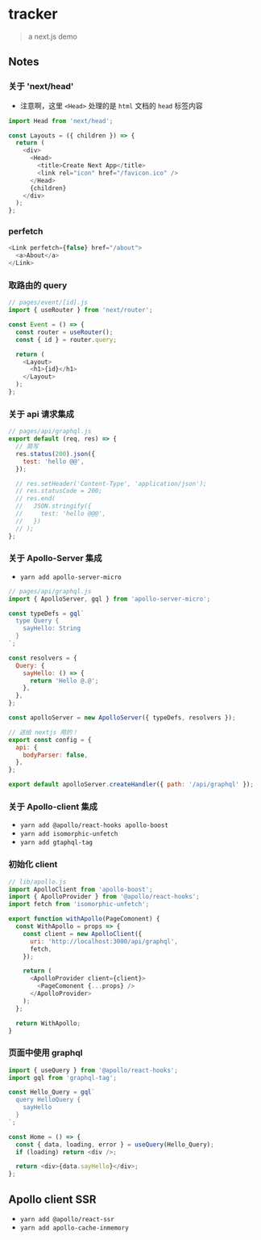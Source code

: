 # tracker

> a next.js demo

## Notes

### 关于 'next/head'

- 注意啊，这里 `<Head>` 处理的是 `html` 文档的 `head` 标签内容

```js
import Head from 'next/head';

const Layouts = ({ children }) => {
  return (
    <div>
      <Head>
        <title>Create Next App</title>
        <link rel="icon" href="/favicon.ico" />
      </Head>
      {children}
    </div>
  );
};
```

### perfetch

```js
<Link perfetch={false} href="/about">
  <a>About</a>
</Link>
```

### 取路由的 query

```js
// pages/event/[id].js
import { useRouter } from 'next/router';

const Event = () => {
  const router = useRouter();
  const { id } = router.query;

  return (
    <Layout>
      <h1>{id}</h1>
    </Layout>
  );
};
```

### 关于 api 请求集成

```js
// pages/api/graphql.js
export default (req, res) => {
  // 简写
  res.status(200).json({
    test: 'hello @@',
  });

  // res.setHeader('Content-Type', 'application/json');
  // res.statusCode = 200;
  // res.end(
  //   JSON.stringify({
  //     test: 'hello @@@',
  //   })
  // );
};
```

### 关于 Apollo-Server 集成

- `yarn add apollo-server-micro`

```js
// pages/api/graphql.js
import { ApolloServer, gql } from 'apollo-server-micro';

const typeDefs = gql`
  type Query {
    sayHello: String
  }
`;

const resolvers = {
  Query: {
    sayHello: () => {
      return 'Hello @.@';
    },
  },
};

const apolloServer = new ApolloServer({ typeDefs, resolvers });

// 送给 nextjs 用的！
export const config = {
  api: {
    bodyParser: false,
  },
};

export default apolloServer.createHandler({ path: '/api/graphql' });
```

### 关于 Apollo-client 集成

- `yarn add @apollo/react-hooks apollo-boost`
- `yarn add isomorphic-unfetch`
- `yarn add gtaphql-tag`

### 初始化 client

```js
// lib/apollo.js
import ApolloClient from 'apollo-boost';
import { ApolloProvider } from '@apollo/react-hooks';
import fetch from 'isomorphic-unfetch';

export function withApollo(PageComonent) {
  const WithApollo = props => {
    const client = new ApolloClient({
      uri: 'http://localhost:3000/api/graphql',
      fetch,
    });

    return (
      <ApolloProvider client={client}>
        <PageComonent {...props} />
      </ApolloProvider>
    );
  };

  return WithApollo;
}
```

### 页面中使用 graphql

```js
import { useQuery } from '@apollo/react-hooks';
import gql from 'graphql-tag';

const Hello_Query = gql`
  query HelloQuery {
    sayHello
  }
`;

const Home = () => {
  const { data, loading, error } = useQuery(Hello_Query);
  if (loading) return <div />;

  return <div>{data.sayHello}</div>;
};
```

## Apollo client SSR

- `yarn add @apollo/react-ssr`
- `yarn add apollo-cache-inmemory`

```js

```
